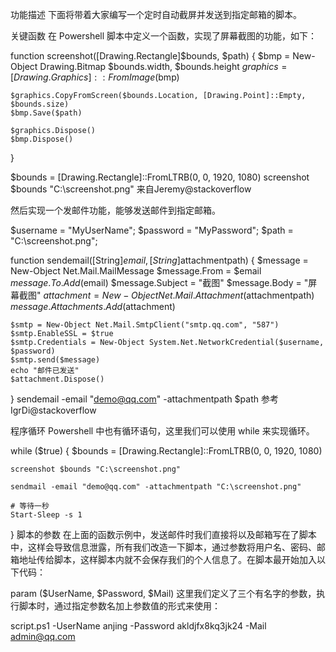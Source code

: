 功能描述
下面将带着大家编写一个定时自动截屏并发送到指定邮箱的脚本。

关键函数
在 Powershell 脚本中定义一个函数，实现了屏幕截图的功能，如下：



[Reflection.Assembly]::LoadWithPartialName("System.Drawing")
function screenshot([Drawing.Rectangle]$bounds, $path) {
    $bmp = New-Object Drawing.Bitmap $bounds.width, $bounds.height
    $graphics = [Drawing.Graphics]::FromImage($bmp)

    $graphics.CopyFromScreen($bounds.Location, [Drawing.Point]::Empty, $bounds.size)
    $bmp.Save($path)

    $graphics.Dispose()
    $bmp.Dispose()
}

$bounds = [Drawing.Rectangle]::FromLTRB(0, 0, 1920, 1080)
screenshot $bounds "C:\screenshot.png"
来自Jeremy@stackoverflow

然后实现一个发邮件功能，能够发送邮件到指定邮箱。



$username = "MyUserName";
$password = "MyPassword";
$path = "C:\screenshot.png";

function sendemail([String]$email, [String]$attachmentpath) {
    $message = New-Object Net.Mail.MailMessage
    $message.From = $email
    $message.To.Add($email)
    $message.Subject = "截图"
    $message.Body = "屏幕截图"
    $attachment = New-Object Net.Mail.Attachment($attachmentpath)
    $message.Attachments.Add($attachment)

    $smtp = New-Object Net.Mail.SmtpClient("smtp.qq.com", "587")
    $smtp.EnableSSL = $true
    $smtp.Credentials = New-Object System.Net.NetworkCredential($username, $password)
    $smtp.send($message)
    echo "邮件已发送"
    $attachment.Dispose()
 }
sendemail -email "demo@qq.com" -attachmentpath $path
参考IgrDi@stackoverflow

程序循环
Powershell 中也有循环语句，这里我们可以使用 while 来实现循环。



while ($true) {
    $bounds = [Drawing.Rectangle]::FromLTRB(0, 0, 1920, 1080)

    screenshot $bounds "C:\screenshot.png"

    sendmail -email "demo@qq.com" -attachmentpath "C:\screenshot.png"

    # 等待一秒
    Start-Sleep -s 1
}
脚本的参数
在上面的函数示例中，发送邮件时我们直接将以及邮箱写在了脚本中，这样会导致信息泄露，所有我们改造一下脚本，通过参数将用户名、密码、邮箱地址传给脚本，这样脚本内就不会保存我们的个人信息了。在脚本最开始加入以下代码：



param ($UserName, $Password, $Mail)
这里我们定义了三个有名字的参数，执行脚本时，通过指定参数名加上参数值的形式来使用：



script.ps1 -UserName anjing -Password akldjfx8kq3jk24 -Mail admin@qq.com

